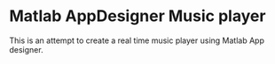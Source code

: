 # Matlab AppDesigner Music player
This is an attempt to create a real time music player using Matlab App designer.
